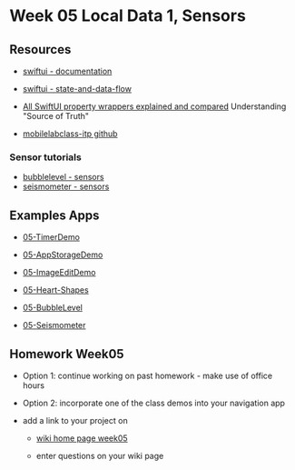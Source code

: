 # Week 05 Local Data 1, Sensors

## Resources

- [swiftui - documentation](https://developer.apple.com/documentation/swiftui)
- [swiftui - state-and-data-flow](https://developer.apple.com/documentation/swiftui/state-and-data-flow)
- [All SwiftUI property wrappers explained and compared](https://www.hackingwithswift.com/quick-start/swiftui/all-swiftui-property-wrappers-explained-and-compared)
  Understanding "Source of Truth"

- [mobilelabclass-itp github](https://github.com/mobilelabclass-itp)

### Sensor tutorials

- [bubblelevel - sensors](https://developer.apple.com/tutorials/sample-apps/bubblelevel?language=swift)
- [seismometer - sensors](https://developer.apple.com/tutorials/sample-apps/seismometer?language=swift)

## Examples Apps

- [05-TimerDemo](https://github.com/mobilelabclass-itp/05-TimerDemo)
- [05-AppStorageDemo](https://github.com/mobilelabclass-itp/05-AppStorageDemo)
- [05-ImageEditDemo](https://github.com/mobilelabclass-itp/05-ImageEditDemo)

- [05-Heart-Shapes](https://github.com/mobilelabclass-itp/05-Heart-Shapes)
- [05-BubbleLevel](https://github.com/mobilelabclass-itp/05-BubbleLevel)
- [05-Seismometer](https://github.com/mobilelabclass-itp/05-Seismometer)

## Homework Week05

- Option 1: continue working on past homework - make use of office hours

- Option 2: incorporate one of the class demos into your navigation app

- add a link to your project on

  - [wiki home page week05](https://github.com/molab-itp/content-2023-Fa/wiki#week-05-homework)

  - enter questions on your wiki page
